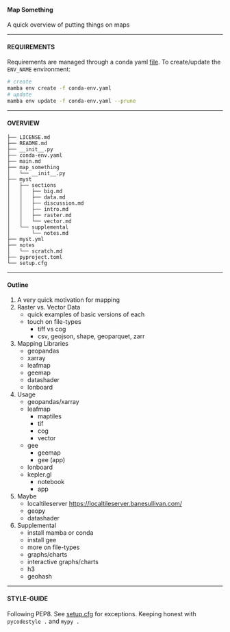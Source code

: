 #### Map Something

A quick overview of putting things on maps

--- 

#### REQUIREMENTS

Requirements are managed through a conda yaml [file](./conda-env.yaml). To create/update the `ENV_NAME` environment:

```bash
# create
mamba env create -f conda-env.yaml
# update
mamba env update -f conda-env.yaml --prune
```

--- 

#### OVERVIEW

```
├── LICENSE.md
├── README.md
├── __init__.py
├── conda-env.yaml
├── main.md
├── map_something
│	└── __init__.py
├── myst
│	├── sections
│	│	├── big.md
│	│	├── data.md
│	│	├── discussion.md
│	│	├── intro.md
│	│	├── raster.md
│	│	└── vector.md
│	└── supplemental
│		└── notes.md
├── myst.yml
├── notes
│	└── scratch.md
├── pyproject.toml
└── setup.cfg
```

---

#### Outline

1. A very quick motivation for mapping
2. Raster vs. Vector Data
	- quick examples of basic versions of each
	- touch on file-types
		- tiff vs cog
		- csv, geojson, shape, geoparquet, zarr
3. Mapping Libraries
	- geopandas
	- xarray
	- leafmap
	- geemap
	- datashader
	- lonboard
4. Usage
	- geopandas/xarray
	- leafmap
		- maptiles
		- tif
		- cog
		- vector
	- gee
		- geemap
		- gee (app)
	- lonboard
	- kepler.gl
		- notebook
		- app
5. Maybe
	- localtileserver https://localtileserver.banesullivan.com/
	- geopy
	- datashader
6. Supplemental
	- install mamba or conda
	- install gee
	- more on file-types
	- graphs/charts
	- interactive graphs/charts
	- h3
	- geohash

--- 

#### STYLE-GUIDE

Following PEP8. See [setup.cfg](./setup.cfg) for exceptions. Keeping honest with `pycodestyle .` and `mypy .`


